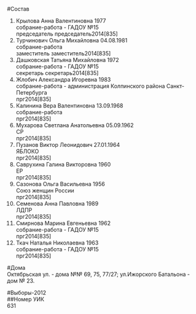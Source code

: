 #Состав  
1. Крылова Анна Валентиновна 1977  
    собрание-работа - ГАДОУ №15  
    председатель председатель2014[835]  
2. Турчинович Ольга Михайловна 04.08.1981  
    собрание-работа  
    заместитель заместитель2014[835]  
3. Дашковская Татьяна Михайловна 1972  
    собрание-работа - ГАДОУ №15  
    секретарь секретарь2014[835]  
4. Жлобич Александра Игоревна 1983  
    собрание-работа - администрация Колпинского района Санкт-Петербурга  
    прг2014[835]  
5. Калинина Вера Валентиновна 13.09.1968  
    собрание-работа  
    прг2014[835]  
6. Мухарова Светлана Анатольевна 05.09.1962  
    СР  
    прг2014[835]  
7. Пузанов Виктор Леонидович 27.01.1964  
    ЯБЛОКО  
    прг2014[835]  
8. Саврухина Галина Викторовна 1960  
    ЕР  
    прг2014[835]  
9. Сазонова Ольга Васильевна 1956  
    Союз женщин России  
    прг2014[835]  
10. Семенова Анна Павловна 1989  
    ЛДПР  
    прг2014[835]  
11. Смирнова Марина Евгеньевна 1962  
    собрание-работа - ГАДОУ №15  
    прг2014[835]  
12. Ткач Наталья Николаевна 1963  
    собрание-работа - ГАДОУ №15  
    прг2014[835]  
  
#Дома  
Октябрьская ул. - дома №№ 69, 75, 77/27; ул.Ижорского Батальона - дом № 23.  
  
#Выборы-2012  
##Номер УИК  
631  
